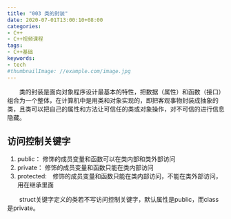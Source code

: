 ```yaml
---
title: "003 类的封装"
date: 2020-07-01T13:00:10+08:00
categories:
- C++
- C++视频课程
tags:
- C++基础
keywords:
- tech
#thumbnailImage: //example.com/image.jpg
---
```


<!--more-->
　　类的封装是面向对象程序设计最基本的特性，把数据（属性）和函数（接口）组合为一个整体，在计算机中是用类和对象实现的，即把客观事物封装成抽象的类，且类可以把自己的属性和方法让可信任的类或对象操作，对不可信的进行信息隐藏。

## 访问控制关键字

1. public： 修饰的成员变量和函数可以在类内部和类外部访问
2. private： 修饰的成员变量和函数只能在类内部访问
3. protected:　修饰的成员变量和函数只能在类内部访问，不能在类外部访问，用在继承里面

　　struct关键字定义的类若不写访问控制关键字，默认属性是public，而class是private。
